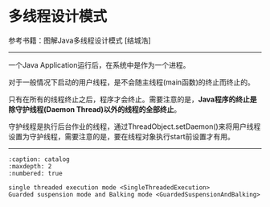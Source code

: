 # 多线程设计模式

参考书籍：图解Java多线程设计模式 \[结城浩\]

______________________________________________________________________

一个Java Application运行后，在系统中是作为一个进程。

对于一般情况下启动的用户线程，是不会随主线程(main函数)的终止而终止的。

只有在所有的线程终止之后，程序才会终止。需要注意的是，**Java程序的终止是除守护线程(Daemon Thread)以外的线程的全部终止**。

守护线程是执行后台作业的线程，通过ThreadObject.setDaemon()来将用户线程设置为守护线程，需要注意的是，要在线程对象执行start前设置才有用。

______________________________________________________________________

```{toctree}
:caption: catalog
:maxdepth: 2
:numbered: true

single threaded execution mode <SingleThreadedExecution>
Guarded suspension mode and Balking mode <GuardedSuspensionAndBalking>
```

